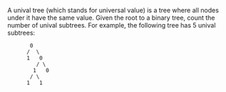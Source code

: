 A unival tree (which stands for universal value) is a tree where all nodes under it have the same value.
Given the root to a binary tree, count the number of unival subtrees.
For example, the following tree has 5 unival subtrees:

		   0
		  /  \		 
          1   0
		     / \
            1   0
		   / \
          1   1 
